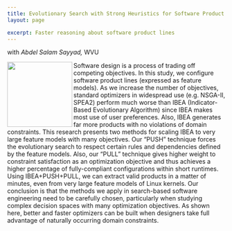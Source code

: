 ```yaml
---
title: Evolutionary Search with Strong Heuristics for Software Product Line Configuration
layout: page

excerpt: Faster reasoning about software product lines
---
```


with _Abdel Salam Sayyad,_ WVU

<img align="left" width="150" src="/img/spl.png">
Software design is a process of trading off
competing objectives. In this study, we configure
software product lines (expressed as feature
models). As we increase the number of objectives,
standard optimizers in widespread use (e.g. NSGA-II,
SPEA2) perform much worse than IBEA (Indicator-Based
Evolutionary Algorithm) since IBEA makes most use of
user preferences. Also, IBEA generates far more
products with no violations of domain
constraints. This research presents two methods for
scaling IBEA to very large feature models with many
objectives.  Our “PUSH” technique forces the
evolutionary search to respect certain rules and
dependencies defined by the feature models. Also,
our “PULL” technique gives higher weight to
constraint satisfaction as an optimization objective
and thus achieves a higher percentage of
fully-compliant configurations within short
runtimes. Using IBEA+PUSH+PULL, we can extract valid
products in a matter of minutes, even from very
large feature models of Linux kernels. Our
conclusion is that the methods we apply in
search-based software engineering need to be
carefully chosen, particularly when studying complex
decision spaces with many optimization objectives.
As shown here, better and faster optimizers can be
built when designers take full advantage of
naturally occurring domain constraints.

